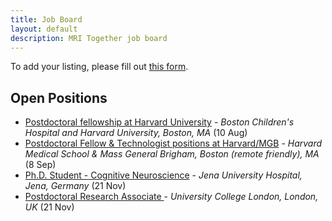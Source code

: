 ```yaml
--- 
title: Job Board
layout: default
description: MRI Together job board
--- 
```


<!-- # MRI Together Job board -->

To add your listing, please fill out [this form](https://forms.gle/3VR5hj6rkN6mc3tj6).


## Open Positions

- [Postdoctoral fellowship at Harvard University](/job_board_files/quin_job_Sila_Kurugol.pdf) - _Boston Children's Hospital and Harvard University, Boston, MA_ (10 Aug)
- [Postdoctoral Fellow & Technologist positions at Harvard/MGB](/job_board_files/HMS_MGH_Tatiana_Sitnikova.tiff) - _Harvard Medical School & Mass General Brigham, Boston (remote friendly), MA_ (8 Sep)
- [Ph.D. Student - Cognitive Neuroscience](/job_board_files/Adriana_Lucia_Ruiz_Rizzo.pdf) - _Jena University Hospital, Jena, Germany_ (21 Nov)
- [Postdoctoral Research Associate ](/job_board_files/UCLCMI_heather_fitzke.pdf) - _University College London, London, UK_ (21 Nov)


